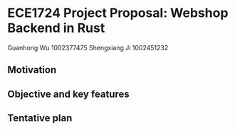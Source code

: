 # ECE1724 Project Proposal: Webshop Backend in Rust

Guanhong Wu 1002377475
Shengxiang Ji 1002451232

## Motivation

## Objective and key features

## Tentative plan
